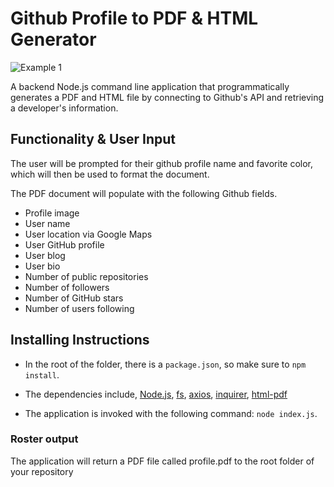 # Github Profile to PDF & HTML Generator

![Example 1](./profile-generator-demo.gif) 

A backend Node.js command line application that programmatically generates a PDF and HTML file by connecting to Github's API and retrieving a developer's information. 

## Functionality & User Input

The user will be prompted for their github profile name and favorite color, which will then be used to format the document. 

The PDF document will populate with the following Github fields. 

* Profile image
* User name
* User location via Google Maps
* User GitHub profile
* User blog
* User bio
* Number of public repositories
* Number of followers
* Number of GitHub stars
* Number of users following

## Installing Instructions

* In the root of the folder, there is a `package.json`, so make sure to `npm install`.

* The dependencies include, [Node.js](https://nodejs.org/en/), [fs](https://nodejs.dev/the-nodejs-fs-module), [axios](https://www.npmjs.com/package/axios), [inquirer](https://www.npmjs.com/package/inquirer), [html-pdf](https://www.npmjs.com/package/html-pdf)

* The application is invoked with the following command: `node index.js`.

### Roster output

The application will return a PDF file called profile.pdf to the root folder of your repository